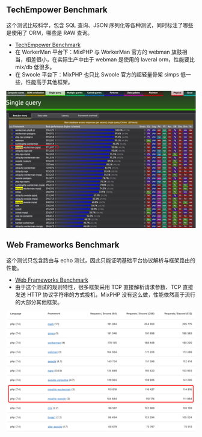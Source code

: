 ## TechEmpower Benchmark

这个测试比较科学，包含 SQL 查询、JSON 序列化等各种测试，同时标注了哪些是使用了 ORM，哪些是 RAW 查询。

- [TechEmpower Benchmark](https://www.techempower.com/benchmarks/#section=test&runid=1922b097-2d7f-413c-be21-9571c8302734&hw=ph&test=db&l=yyku7z-e7&a=2)
- 在 WorkerMan 平台下：MixPHP 与 WorkerMan 官方的 webman 旗鼓相当，相差很小，在实际生产中由于 webman 是使用的 laveral orm，性能要比 mix/db 低很多。
- 在 Swoole 平台下：MixPHP 也只比 Swoole 官方的超轻量骨架 simps 低一些，性能高于其他框架。

![techempower-benchmark.png](images/techempower-benchmark.png)

## Web Frameworks Benchmark

这个测试只包含路由与 echo 测试，因此只能证明基础平台协议解析与框架路由的性能。

- [Web Frameworks Benchmark](https://web-frameworks-benchmark.netlify.app/result?l=php)
- 由于这个测试的规则特性，很多框架采用 TCP 直接解析请求参数、TCP 直接发送 HTTP 协议字符串的方式投机，MixPHP 没有这么做，性能依然高于流行的大部分其他框架。

![web-frameworks-benchmark.png](images/web-frameworks-benchmark.png)
